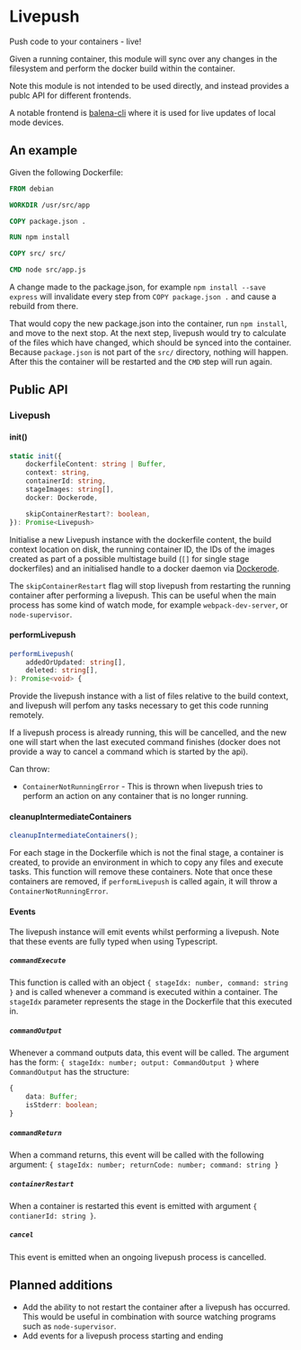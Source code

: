 # Livepush

Push code to your containers - live!

Given a running container, this module will sync over any
changes in the filesystem and perform the docker build
within the container.

Note this module is not intended to be used directly, and
instead provides a publc API for different frontends.

A notable frontend is
[balena-cli](https://github.com/balena-io/balena-cli) where
it is used for live updates of local mode devices.

## An example

Given the following Dockerfile:

```Dockerfile
FROM debian

WORKDIR /usr/src/app

COPY package.json .

RUN npm install

COPY src/ src/

CMD node src/app.js
```

A change made to the package.json, for example
`npm install --save express` will invalidate every step from
`COPY package.json .` and cause a rebuild from there.

That would copy the new package.json into the container, run
`npm install`, and move to the next stop. At the next step,
livepush would try to calculate of the files which have
changed, which should be synced into the container. Because
`package.json` is not part of the `src/` directory, nothing
will happen. After this the container will be restarted and
the `CMD` step will run again.

## Public API

### Livepush

#### init()

```typescript
static init({
	dockerfileContent: string | Buffer,
	context: string,
	containerId: string,
	stageImages: string[],
	docker: Dockerode,

	skipContainerRestart?: boolean,
}): Promise<Livepush>
```

Initialise a new Livepush instance with the dockerfile
content, the build context location on disk, the running
container ID, the IDs of the images created as part of a
possible multistage build (`[]` for single stage
dockerfiles) and an initialised handle to a docker daemon
via [Dockerode](https://github.com/apocas/dockerode).

The `skipContainerRestart` flag will stop livepush from
restarting the running container after performing a
livepush. This can be useful when the main process has some
kind of watch mode, for example `webpack-dev-server`, or `node-supervisor`.

#### performLivepush

```typescript
performLivepush(
	addedOrUpdated: string[],
	deleted: string[],
): Promise<void> {
```

Provide the livepush instance with a list of files relative
to the build context, and livepush will perfom any tasks
necessary to get this code running remotely.

If a livepush process is already running, this will be
cancelled, and the new one will start when the last executed
command finishes (docker does not provide a way to cancel a
command which is started by the api).

Can throw:

- `ContainerNotRunningError` - This is thrown when livepush
  tries to perform an action on any container that is no
  longer running.

#### cleanupIntermediateContainers

```typescript
cleanupIntermediateContainers();
```

For each stage in the Dockerfile which is not the final
stage, a container is created, to provide an environment in
which to copy any files and execute tasks. This function
will remove these containers. Note that once these
containers are removed, if `performLivepush` is called
again, it will throw a `ContainerNotRunningError`.

#### Events

The livepush instance will emit events whilst performing a
livepush. Note that these events are fully typed when using Typescript.

##### `commandExecute`

This function is called with an object `{ stageIdx: number, command: string }` and is called whenever a command is executed within a container. The
`stageIdx` parameter represents the stage in the Dockerfile that this
executed in.

##### `commandOutput`

Whenever a command outputs data, this event will be called. The argument has the form:
`{ stageIdx: number; output: CommandOutput }`
where `CommandOutput` has the structure:

```typescript
{
	data: Buffer;
	isStderr: boolean;
}
```

##### `commandReturn`

When a command returns, this event will be called with the
following argument: `{ stageIdx: number; returnCode: number; command: string }`

##### `containerRestart`

When a container is restarted this event is emitted with
argument `{ contianerId: string }`.

##### `cancel`

This event is emitted when an ongoing livepush process is cancelled.

## Planned additions

- Add the ability to not restart the container after a
  livepush has occurred. This would be useful in combination
  with source watching programs such as `node-supervisor`.
- Add events for a livepush process starting and ending
